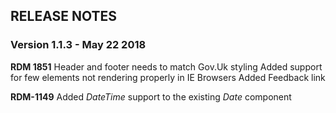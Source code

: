 ## RELEASE NOTES

### Version 1.1.3 - May 22 2018
**RDM 1851** Header and footer needs to match Gov.Uk styling
Added support for few elements not rendering properly in IE Browsers
Added Feedback link


**RDM-1149** Added _DateTime_ support to the existing _Date_ component
